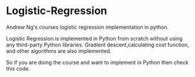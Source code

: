 # Logistic-Regression
Andrew Ng's courses logistic regression implementation in python. 

Logistic Regression is implemented in Python from scratch without using any third-party Python libraries. Gradient descent,calculating cost function, and other algorithms are also implemented. 

So if you are doing the course and want to implement in Python then check this code.
